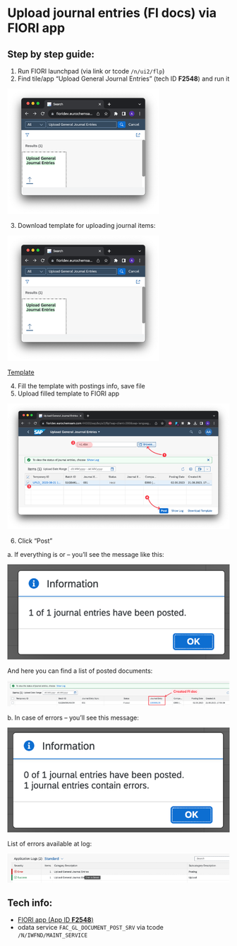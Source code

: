 
# Upload journal entries (FI docs) via FIORI app

## Step by step guide:

1. Run FIORI launchpad (via link or tcode `/n/ui2/flp`)
2. Find tile/app “Upload General Journal Entries” (tech ID **F2548**) and run it

![IMG1](IMGs/IMG_Upl_GL_001.png)

3. Download template for uploading journal items:

![IMG2](IMGs/IMG_Upl_GL_001.png)

[Template](IMGs/Worksheet%20in%201.7.Upload%20journal%20entries.xlsx)

4. Fill the template with postings info, save file
5. Upload filled template to FIORI app

![IMG3](IMGs/IMG_Upl_GL_003.png)

6. Click “Post”

a. If everything is or – you’ll see the message like this:

![IMG4](IMGs/IMG_Upl_GL_004.png)

And here you can find a list of posted documents:

![IMG5](IMGs/IMG_Upl_GL_005.png)

b. In case of errors – you’ll see this message:

![IMG6](IMGs/IMG_Upl_GL_006.png)

List of errors available at log:

![IMG7](IMGs/IMG_Upl_GL_007.png)

## Tech info:

- [FIORI app (App ID **F2548**)](https://fioriappslibrary.hana.ondemand.com/sap/fix/externalViewer/#/detail/Apps('F2548')/S26OP)
- odata service `FAC_GL_DOCUMENT_POST_SRV` via tcode `/N/IWFND/MAINT_SERVICE`